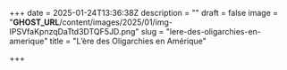 +++
date = 2025-01-24T13:36:38Z
description = ""
draft = false
image = "__GHOST_URL__/content/images/2025/01/img-IPSVfaKpnzqDaTtd3DTQF5JD.png"
slug = "lere-des-oligarchies-en-amerique"
title = "L’ère des Oligarchies en Amérique"

+++



